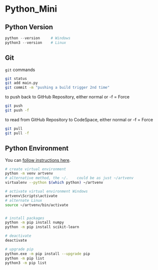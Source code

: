 # Python_Mini

## Python Version
```powershell
python --version     # Windows
python3 --version    # Linux
```

## Git
`git` commands

```bash
git status
git add main.py
git commit -m "pushing a build trigger 2nd time"

```

to push back to GitHub Repository, either normal or -f = Force
```bash
git push
git push -f 
```

to read from GitHub Repository to CodeSpace, either normal or -f = Force
```bash
git pull
git pull -f
```

## Python Environment
You can [follow instructions here](https://realpython.com/python-virtual-environments-a-primer/).

```bash
# create virtual environment
python -m venv artvenv
# alternative method, the ~/.    could be as just ~/artvenv
virtualenv --python $(which python) ~/artvenv

# activate virtual environment Windows
artvenv\Scripts\activate
# alternate Linux
source ~/artvenv/bin/activate


# install packages
python -m pip install numpy
python -m pip install scikit-learn
```
```bash
# deactivate
deactivate

# upgrade pip
python.exe -m pip install --upgrade pip
python -m pip list
python3 -m pip list
```
